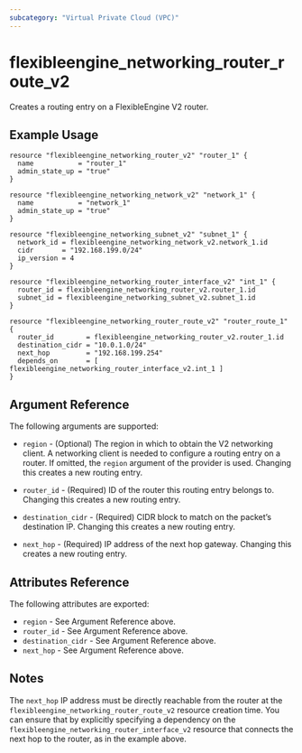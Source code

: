 ```yaml
---
subcategory: "Virtual Private Cloud (VPC)"
---
```


# flexibleengine_networking_router_route_v2

Creates a routing entry on a FlexibleEngine V2 router.

## Example Usage

```hcl
resource "flexibleengine_networking_router_v2" "router_1" {
  name           = "router_1"
  admin_state_up = "true"
}

resource "flexibleengine_networking_network_v2" "network_1" {
  name           = "network_1"
  admin_state_up = "true"
}

resource "flexibleengine_networking_subnet_v2" "subnet_1" {
  network_id = flexibleengine_networking_network_v2.network_1.id
  cidr       = "192.168.199.0/24"
  ip_version = 4
}

resource "flexibleengine_networking_router_interface_v2" "int_1" {
  router_id = flexibleengine_networking_router_v2.router_1.id
  subnet_id = flexibleengine_networking_subnet_v2.subnet_1.id
}

resource "flexibleengine_networking_router_route_v2" "router_route_1" {
  router_id        = flexibleengine_networking_router_v2.router_1.id
  destination_cidr = "10.0.1.0/24"
  next_hop         = "192.168.199.254"
  depends_on       = [ flexibleengine_networking_router_interface_v2.int_1 ]
}
```

## Argument Reference

The following arguments are supported:

* `region` - (Optional) The region in which to obtain the V2 networking client.
    A networking client is needed to configure a routing entry on a router. If omitted, the
    `region` argument of the provider is used. Changing this creates a new
    routing entry.

* `router_id` - (Required) ID of the router this routing entry belongs to. Changing
    this creates a new routing entry.

* `destination_cidr` - (Required) CIDR block to match on the packet’s destination IP. Changing
    this creates a new routing entry.

* `next_hop` - (Required) IP address of the next hop gateway.  Changing
    this creates a new routing entry.

## Attributes Reference

The following attributes are exported:

* `region` - See Argument Reference above.
* `router_id` - See Argument Reference above.
* `destination_cidr` - See Argument Reference above.
* `next_hop` - See Argument Reference above.

## Notes

The `next_hop` IP address must be directly reachable from the router at the ``flexibleengine_networking_router_route_v2``
resource creation time.  You can ensure that by explicitly specifying a dependency on the ``flexibleengine_networking_router_interface_v2``
resource that connects the next hop to the router, as in the example above.

